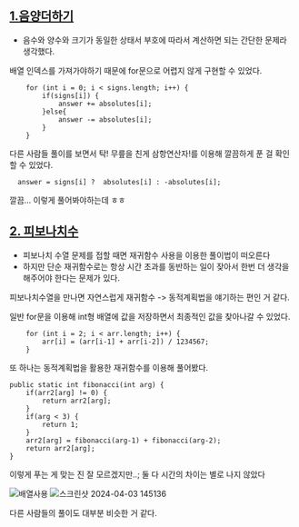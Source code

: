 
## [1.음양더하기](https://school.programmers.co.kr/learn/courses/30/lessons/76501)
- 음수와 양수와 크기가 동일한 상태서 부호에 따라서 계산하면 되는 간단한 문제라 생각했다.

배열 인덱스를 가져가야하기 때문에 for문으로 어렵지 않게 구현할 수 있었다.

        for (int i = 0; i < signs.length; i++) {                
            if(signs[i]) {
                answer += absolutes[i];
            }else{
                answer -= absolutes[i];
            } 
        }

다른 사람들 풀이를 보면서 탁! 무릎을 친게 삼항연산자!를 이용해 깔끔하게 푼 걸 확인할 수 있었다.

      answer = signs[i] ?  absolutes[i] : -absolutes[i];

깔끔... 이렇게 풀어봐야하는데 ㅎㅎ


## [2. 피보나치수](https://school.programmers.co.kr/learn/courses/30/lessons/12945)
 - 피보나치 수열 문제를 접할 때면 재귀함수 사용을 이용한 풀이법이 떠오른다
 - 하지만 단순 재귀함수로는 항상 시간 초과를 동반하는 일이 잦아서 한번 더 생각을 해주어야 한다는 문제가 있다.

피보나치수열을 만나면 자연스럽게 재귀함수 -> 동적계획법을 얘기하는 편인 거 같다.

일반 for문을 이용해 int형 배열에 값을 저장하면서 최종적인 값을 찾아나갈 수 있었다.

        for (int i = 2; i < arr.length; i++) {
            arr[i] = (arr[i-1] + arr[i-2]) / 1234567;
        }

또 하나는 동적계획법을 활용한 재귀함수를 이용해 풀어봤다.

    public static int fibonacci(int arg) {
        if(arr2[arg] != 0) {
            return arr2[arg];
        }
        if(arg < 3) {
            return 1; 
        }
        arr2[arg] = fibonacci(arg-1) + fibonacci(arg-2);
        return arr2[arg];
    }

이렇게 푸는 게 맞는 진 잘 모르겠지만..;  둘 다 시간의 차이는 별로 나지 않았다

![배열사용](https://github.com/jongjin55/daily_99/assets/44630719/1101085e-5223-458c-b8cb-9319c5312651)
![스크린샷 2024-04-03 145136](https://github.com/jongjin55/daily_99/assets/44630719/d3882449-c86b-4d69-b08e-ea1aa2878261)

다른 사람들의 풀이도 대부분 비슷한 거 같다.
